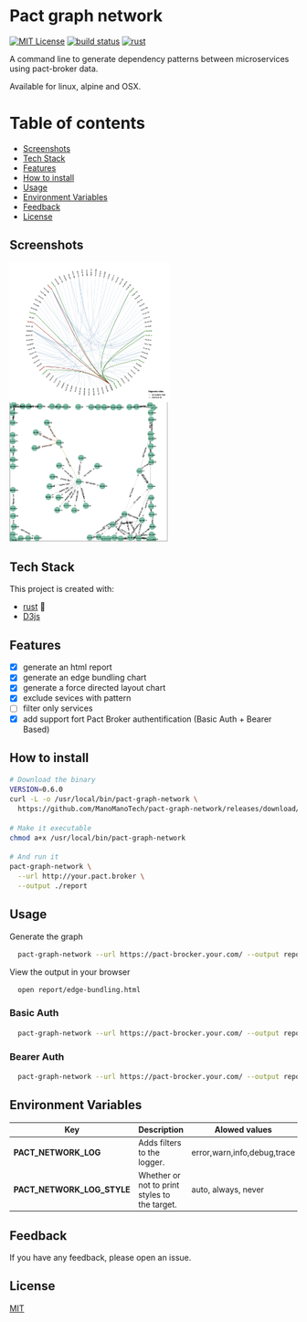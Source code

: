 
# Pact graph network
[![MIT License](https://img.shields.io/badge/License-MIT-green.svg)](https://choosealicense.com/licenses/mit/)
[![build status](https://github.com/ManoManoTech/pact-graph-network/workflows/CICD/badge.svg)](https://github.com/ManoManoTech/pact-graph-network/actions)
[![rust](https://img.shields.io/badge/rust-FA7343?logo=rust&logoColor=white)](https://www.rust-lang.org/)


A command line to generate dependency patterns between microservices using pact-broker data.

Available for linux, alpine and OSX.


# Table of contents

- [Screenshots](#screenshots)
- [Tech Stack](#tech-stack)
- [Features](#features)
- [How to install](#how-to-install)
- [Usage](#usage)
- [Environment Variables](#environment-variables)
- [Feedback](#feedback)
- [License](#license)

## Screenshots

<div>
  <img src="docs/edge-bundling.png" width="280" />
  <img src="docs/force-directed.png" width="280" />
</div>

## Tech Stack

This project is created with:

- [rust](https://www.rust-lang.org/) 🦀
- [D3js](https://d3js.org/)

## Features

- [x] generate an html report
- [x] generate an edge bundling chart
- [x] generate a force directed layout chart
- [x] exclude sevices with pattern
- [ ] filter only services
- [X] add support fort Pact Broker authentification (Basic Auth + Bearer Based)

## How to install

```bash
# Download the binary
VERSION=0.6.0
curl -L -o /usr/local/bin/pact-graph-network \
  https://github.com/ManoManoTech/pact-graph-network/releases/download/v${VERSION}/pact-graph-network_x86_64-unknown-linux-gnu

# Make it executable
chmod a+x /usr/local/bin/pact-graph-network

# And run it
pact-graph-network \
  --url http://your.pact.broker \
  --output ./report
```

## Usage

Generate the graph

~~~bash
  pact-graph-network --url https://pact-brocker.your.com/ --output report
~~~

View the output in your browser

~~~bash
  open report/edge-bundling.html
~~~

### Basic Auth

~~~bash
  pact-graph-network --url https://pact-brocker.your.com/ --output report --username $PACT_BROKER_USERNAME --password $PACT_BROKER_PASSWORD
~~~

### Bearer Auth

~~~bash
  pact-graph-network --url https://pact-brocker.your.com/ --output report --username $PACT_BROKER_TOKEN
~~~

## Environment Variables

| Key                        | Description                                   | Alowed values               |
| -------------------------- | --------------------------------------------- | --------------------------- |
| **PACT_NETWORK_LOG**       | Adds filters to the logger.                   | error,warn,info,debug,trace |
| **PACT_NETWORK_LOG_STYLE** | Whether or not to print styles to the target. | auto, always, never         |


## Feedback

If you have any feedback, please open an issue.

## License

[MIT](https://choosealicense.com/licenses/mit/)
